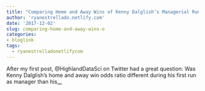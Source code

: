 ```yaml
---
title: "Comparing Home and Away Wins of Kenny Dalglish’s Managerial Runs (Also, Did It Matter?)"
author: 'ryanestrellado.netlify.com'
date: '2017-12-02'
slug: comparing-home-and-away-wins-o
categories:
- bloglink
tags:
  - ryanestrelladonetlifycom
---
```


After my first post, @HighlandDataSci on Twitter had a great question: Was Kenny Dalglish’s home and away win odds ratio different during his first run as manager than his[... <i class="fas fa-external-link-alt"></i>](https://ryanestrellado.netlify.com/post/dalglish-odds-comparison/)

